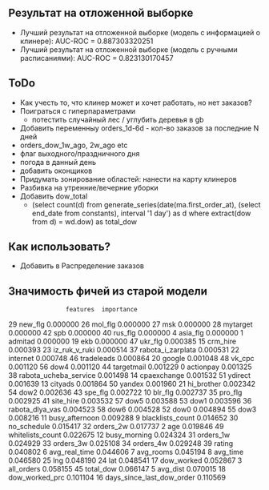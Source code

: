 Результат на отложенной выборке
-----------
* Лучший результат на отложенной выборке (модель с информацией о клинере): AUC-ROC = 0.887303320251
* Лучший результат на отложенной выборке (модель с ручными расписаниями): AUC-ROC = 0.823130170457


ToDo
------------
* Как учесть то, что клинер может и хочет работать, но нет заказов?
* Поиграться с гиперпараметрами
	* потестить случайный лес / углубить деревья в gb
* Добавить переменныу orders_1d-6d - кол-во заказов за последние N дней
* orders_dow_1w_ago, 2w_ago etc
* флаг выходного/праздничного дня
* погода в данный день
* добавить оконщиков
* Придумать зонирование областей: нанести на карту клинеров
* Разбивка на утренние/вечерние уборки
* Добавить dow_total
	* (select count(d) from generate_series(date(ma.first_order_at), (select end_date from constants), interval '1 day') as d where extract(dow from d) = wd.dow) as total_dow



Как использовать?
----------
* Добавить в Распределение заказов


Значимость фичей из старой модели
-------
                    features  importance
29                    new_flg    0.000000
26                    mol_flg    0.000000
27                        msk    0.000000
28                   mytarget    0.000000
42                        spb    0.000000
40                    rus_flg    0.000000
4                    asia_flg    0.000000
1                     admitad    0.000000
19                        ekb    0.000000
47                    ukr_flg    0.000385
15                   crm_hire    0.000393
23              iz_ruk_v_ruki    0.000514
37          rabota_i_zarplata    0.000531
22                   internet    0.000748
46                 tradeleads    0.000864
20                     google    0.001048
48                     vk_cpc    0.001120
56                       dow4    0.001120
44                 targetmail    0.001229
0                   actionpay    0.001325
38      rabota_ucheba_service    0.001498
14                cpaexchange    0.001532
51                    ydirect    0.001639
13                    cityads    0.001864
50                     yandex    0.001960
21                 hi_brother    0.002342
54                       dow2    0.002636
43                    spe_flg    0.002722
10                    blr_flg    0.002737
35                    pro_flg    0.002925
41                  site_hire    0.003532
57                       dow5    0.003588
53                       dow1    0.003596
36            rabota_dlya_vas    0.004523
58                       dow6    0.004528
52                       dow0    0.004894
55                       dow3    0.008216
11             busy_afternoon    0.009288
9            blacklists_count    0.014652
30                no_schedule    0.015417
32                  orders_2w    0.017737
2                         age    0.019846
49           whitelists_count    0.022675
12               busy_morning    0.024324
31                  orders_1w    0.024929
33                  orders_3w    0.025108
34                  orders_4w    0.029248
39                     rating    0.040802
6               avg_real_time    0.044606
7                   avg_rooms    0.045194
8                    avg_time    0.046580
25                        lng    0.048190
24                        lat    0.048541
17                 dow_worked    0.052867
3                  all_orders    0.058155
45                  total_dow    0.066147
5                    avg_dist    0.070015
18             dow_worked_prc    0.101104
16  days_since_last_dow_order    0.110569
